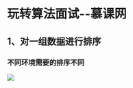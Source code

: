 # 玩转算法面试--慕课网

## 1、对一组数据进行排序

### 不同环境需要的排序不同

![](http://oklbfi1yj.bkt.clouddn.com/%E7%8E%A9%E8%BD%AC%E7%AE%97%E6%B3%95%E9%9D%A2%E8%AF%95--%E6%85%95%E8%AF%BE%E7%BD%91/1.PNG)






















































